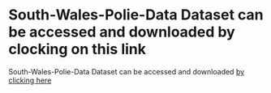 # South-Wales-Polie-Data Dataset can be accessed and downloaded by clocking on this link 

 South-Wales-Polie-Data Dataset can be accessed and downloaded [by clicking here](https://mega.nz/file/mqp1nCJT#JH4Kd489anliDRhFiJuLUedWZLJE-VArEwZO0ZjcR-U) 
